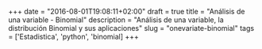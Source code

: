+++
date = "2016-08-01T19:08:11+02:00"
draft = true
title = "Análisis de una variable - Binomial"
description = "Análisis de una variable, la distribución Binomial y sus aplicaciones"
slug = "onevariate-binomial"
tags = ['Estadistica', 'python', 'binomial]
+++
